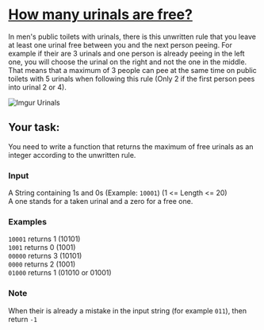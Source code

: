 # [How many urinals are free?](https://www.codewars.com/kata/how-many-urinals-are-free "https://www.codewars.com/kata/5e2733f0e7432a000fb5ecc4")

In men's public toilets with urinals, there is this unwritten rule that you leave at least one urinal free
between you and the next person peeing. 
For example if their are 3 urinals and one person is already peeing in the left one, you will choose the
urinal on the right and not the one in the middle.
That means that a maximum of 3 people can pee at the same time on public toilets with 
5 urinals when following this rule (Only 2 if the first person pees into urinal 2 or 4).

![Imgur Urinals](https://i.imgur.com/imZE6xm.png)

## Your task:
You need to write a function that returns the maximum of free urinals as an integer according to the unwritten rule.

### Input
A String containing 1s and 0s (Example: `10001`) (1 <= Length <= 20)  
A one stands for a taken urinal and a zero for a free one. 

### Examples

`10001` returns 1 (10101)  
`1001` returns 0 (1001)  
`00000` returns 3 (10101)  
`0000` returns 2 (1001)  
`01000` returns 1 (01010 or 01001) 

### Note
When their is already a mistake in the input string (for example `011`), then return `-1`